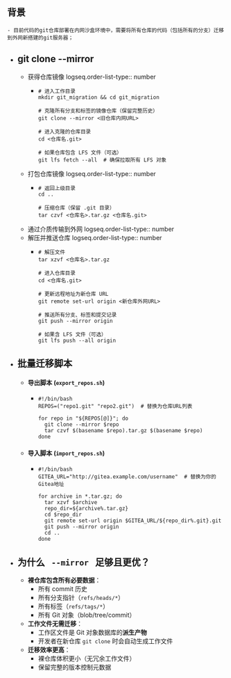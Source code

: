 ## 背景
	- 目前代码的git仓库部署在内网沙盒环境中，需要将所有仓库的代码（包括所有的分支）迁移到外网新搭建的git服务器；
- ## git clone --mirror
	- 获得仓库镜像
	  logseq.order-list-type:: number
		- ```
		  # 进入工作目录
		  mkdir git_migration && cd git_migration
		  
		  # 克隆所有分支和标签的镜像仓库（保留完整历史）
		  git clone --mirror <旧仓库内网URL>
		  
		  # 进入克隆的仓库目录
		  cd <仓库名.git>
		  
		  # 如果仓库包含 LFS 文件（可选）
		  git lfs fetch --all  # 确保拉取所有 LFS 对象
		  ```
	- 打包仓库镜像
	  logseq.order-list-type:: number
		- ```
		  # 返回上级目录
		  cd ..
		  
		  # 压缩仓库（保留 .git 目录）
		  tar czvf <仓库名>.tar.gz <仓库名.git>
		  ```
	- 通过介质传输到外网
	  logseq.order-list-type:: number
	- 解压并推送仓库
	  logseq.order-list-type:: number
		- ```
		  # 解压文件
		  tar xzvf <仓库名>.tar.gz
		  
		  # 进入仓库目录
		  cd <仓库名.git>
		  
		  # 更新远程地址为新仓库 URL
		  git remote set-url origin <新仓库外网URL>
		  
		  # 推送所有分支、标签和提交记录
		  git push --mirror origin
		  
		  # 如果含 LFS 文件（可选）
		  git lfs push --all origin
		  ```
- ## 批量迁移脚本
	- #### **导出脚本 (`export_repos.sh`)**
		- ```
		  #!/bin/bash
		  REPOS=("repo1.git" "repo2.git")  # 替换为仓库URL列表
		  
		  for repo in "${REPOS[@]}"; do
		    git clone --mirror $repo
		    tar czvf $(basename $repo).tar.gz $(basename $repo)
		  done
		  ```
	- #### **导入脚本 (`import_repos.sh`)**
		- ```
		  #!/bin/bash
		  GITEA_URL="http://gitea.example.com/username"  # 替换为你的Gitea地址
		  
		  for archive in *.tar.gz; do
		    tar xzvf $archive
		    repo_dir=${archive%.tar.gz}
		    cd $repo_dir
		    git remote set-url origin $GITEA_URL/${repo_dir%.git}.git
		    git push --mirror origin
		    cd ..
		  done
		  ```
- ## 为什么   `--mirror`   足够且更优？
	- **裸仓库包含所有必要数据**：
		- 所有 commit 历史
		- 所有分支指针（`refs/heads/*`）
		- 所有标签（`refs/tags/*`）
		- 所有 Git 对象（blob/tree/commit）
	- **工作文件无需迁移**：
		- 工作区文件是 Git 对象数据库的**派生产物**
		- 开发者在新仓库 `git clone` 时会自动生成工作文件
	- **迁移效率更高**：
		- 裸仓库体积更小（无冗余工作文件）
		- 保留完整的版本控制元数据